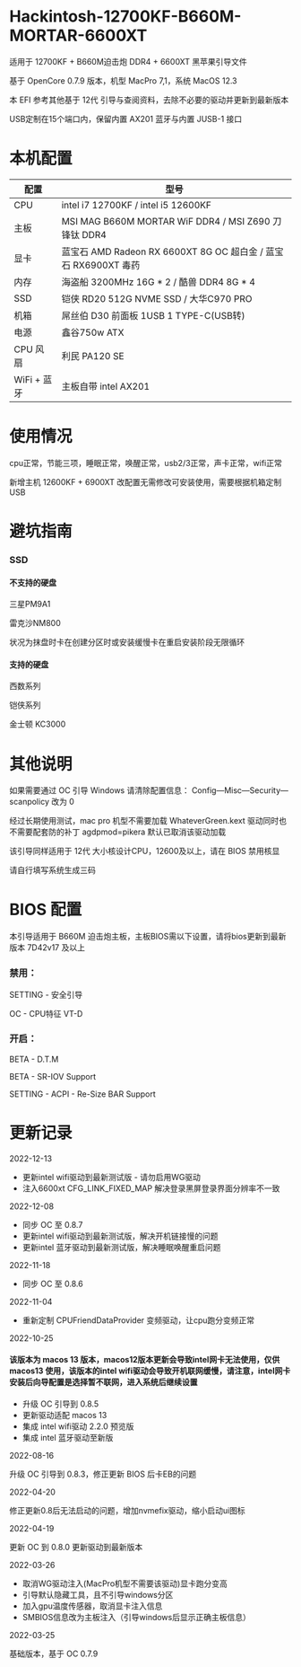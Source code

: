 # Hackintosh-12700KF-B660M-MORTAR-6600XT

适用于 12700KF + B660M迫击炮 DDR4 + 6600XT 黑苹果引导文件

基于 OpenCore 0.7.9 版本，机型 MacPro 7,1，系统 MacOS 12.3

本 EFI 参考其他基于 12代 引导与查阅资料，去除不必要的驱动并更新到最新版本

USB定制在15个端口内，保留内置 AX201 蓝牙与内置 JUSB-1 接口


# 本机配置

| 配置        | 型号                                                   |
|-----------|------------------------------------------------------|
| CPU       | intel i7 12700KF / intel i5 12600KF                  |
| 主板        | MSI MAG B660M MORTAR WiF DDR4  / MSI Z690 刀锋钛 DDR4   |
| 显卡        | 蓝宝石 AMD Radeon RX 6600XT 8G OC 超白金 / 蓝宝石 RX6900XT 毒药 |
| 内存        | 海盗船 3200MHz 16G * 2 / 酷兽 DDR4 8G * 4                 |
| SSD       |  铠侠 RD20 512G NVME SSD / 大华C970 PRO         |
| 机箱        | 屌丝伯 D30 前面板 1USB 1 TYPE-C(USB转)                      |
| 电源        | 鑫谷750w ATX                                           |
| CPU 风扇    | 利民 PA120 SE                                          |
| WiFi + 蓝牙 | 主板自带 intel AX201                                     |


# 使用情况
cpu正常，节能三项，睡眠正常，唤醒正常，usb2/3正常，声卡正常，wifi正常

新增主机 12600KF + 6900XT 改配置无需修改可安装使用，需要根据机箱定制USB

# 避坑指南

### SSD

#### 不支持的硬盘 

三星PM9A1

雷克沙NM800

状况为抹盘时卡在创建分区时或安装缓慢卡在重启安装阶段无限循环


#### 支持的硬盘

西数系列

铠侠系列

金士顿 KC3000


# 其他说明

如果需要通过 OC 引导 Windows 请清除配置信息： Config—Misc—Security—scanpolicy 改为 0 

经过长期使用测试，mac pro 机型不需要加载 WhateverGreen.kext 驱动同时也不需要配套防的补丁 agdpmod=pikera 默认已取消该驱动加载

该引导同样适用于 12代 大小核设计CPU，12600及以上，请在 BIOS 禁用核显

请自行填写系统生成三码


# BIOS 配置

本引导适用于 B660M 迫击炮主板，主板BIOS需以下设置，请将bios更新到最新版本 7D42v17 及以上


### 禁用：

SETTING - 安全引导

OC - CPU特征 VT-D


### 开启：

BETA - D.T.M

BETA - SR-IOV Support

SETTING - ACPI - Re-Size BAR Support


# 更新记录

2022-12-13
- 更新intel wifi驱动到最新测试版 - 请勿启用WG驱动
- 注入6600xt CFG_LINK_FIXED_MAP 解决登录黑屏登录界面分辨率不一致

2022-12-08

- 同步 OC 至 0.8.7
- 更新intel wifi驱动到最新测试版，解决开机链接慢的问题
- 更新intel 蓝牙驱动到最新测试版，解决睡眠唤醒重启问题

2022-11-18

- 同步 OC 至 0.8.6

2022-11-04

- 重新定制 CPUFriendDataProvider 变频驱动，让cpu跑分变频正常

2022-10-25

#### 该版本为 macos 13 版本，macos12版本更新会导致intel网卡无法使用，仅供 macos13 使用，该版本的intel wifi驱动会导致开机联网缓慢，请注意，intel网卡 安装后向导配置是选择暂不联网，进入系统后继续设置

- 升级 OC 引导到 0.8.5
- 更新驱动适配 macos 13
- 集成 intel wifi驱动 2.2.0 预览版
- 集成 intel 蓝牙驱动至新版

2022-08-16

升级 OC 引导到 0.8.3，修正更新 BIOS 后卡EB的问题

2022-04-20

修正更新0.8后无法启动的问题，增加nvmefix驱动，缩小启动ui图标

2022-04-19

更新 OC 到 0.8.0 更新驱动到最新版本

2022-03-26

- 取消WG驱动注入(MacPro机型不需要该驱动)显卡跑分变高
- 引导默认隐藏工具，且不引导windows分区
- 加入gpu温度传感器，取消显卡注入信息
- SMBIOS信息改为主板注入（引导windows后显示正确主板信息）

2022-03-25

基础版本，基于 OC 0.7.9


